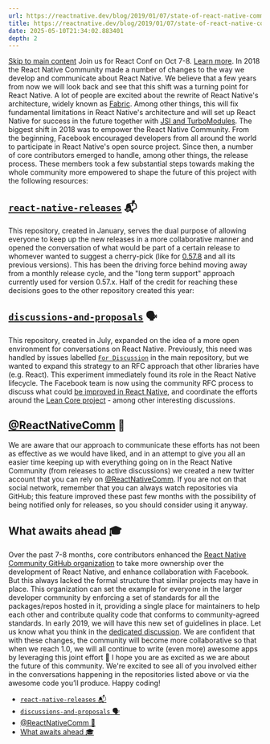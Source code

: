 ```yaml
---
url: https://reactnative.dev/blog/2019/01/07/state-of-react-native-community
title: https://reactnative.dev/blog/2019/01/07/state-of-react-native-community
date: 2025-05-10T21:34:02.883401
depth: 2
---
```


[Skip to main content](https://reactnative.dev/blog/2019/01/07/state-of-react-native-community#__docusaurus_skipToContent_fallback)
Join us for React Conf on Oct 7-8. [Learn more](https://conf.react.dev).
In 2018 the React Native Community made a number of changes to the way we develop and communicate about React Native. We believe that a few years from now we will look back and see that this shift was a turning point for React Native.
A lot of people are excited about the rewrite of React Native's architecture, widely known as [Fabric](https://github.com/react-native-community/discussions-and-proposals/issues/4). Among other things, this will fix fundamental limitations in React Native's architecture and will set up React Native for success in the future together with [JSI and TurboModules](https://github.com/react-native-community/discussions-and-proposals/issues/40).
The biggest shift in 2018 was to empower the React Native Community. From the beginning, Facebook encouraged developers from all around the world to participate in React Native's open source project. Since then, a number of core contributors emerged to handle, among other things, the release process.
These members took a few substantial steps towards making the whole community more empowered to shape the future of this project with the following resources:
## [`react-native-releases`](https://github.com/react-native-community/react-native-releases) 📬[​](https://reactnative.dev/blog/2019/01/07/state-of-react-native-community#react-native-releases- "Direct link to react-native-releases-")
This repository, created in January, serves the dual purpose of allowing everyone to keep up the new releases in a more collaborative manner and opened the conversation of what would be part of a certain release to whomever wanted to suggest a cherry-pick (like for [0.57.8](https://github.com/react-native-community/react-native-releases/issues/71) and all its previous versions).
This has been the driving force behind moving away from a monthly release cycle, and the "long term support" approach currently used for version 0.57.x.
Half of the credit for reaching these decisions goes to the other repository created this year:
## [`discussions-and-proposals`](https://github.com/react-native-community/discussions-and-proposals) 🗣[​](https://reactnative.dev/blog/2019/01/07/state-of-react-native-community#discussions-and-proposals- "Direct link to discussions-and-proposals-")
This repository, created in July, expanded on the idea of a more open environment for conversations on React Native. Previously, this need was handled by issues labelled [`For Discussion`](https://github.com/facebook/react-native/labels/For%20Discussion) in the main repository, but we wanted to expand this strategy to an RFC approach that other libraries have (e.g. React).
This experiment immediately found its role in the React Native lifecycle. The Facebook team is now using the community RFC process to discuss what could [be improved in React Native](https://github.com/react-native-community/discussions-and-proposals/issues/64), and coordinate the efforts around the [Lean Core project](https://github.com/react-native-community/discussions-and-proposals/issues/6) - among other interesting discussions.
## [@ReactNativeComm](https://twitter.com/ReactNativeComm) 🐣[​](https://reactnative.dev/blog/2019/01/07/state-of-react-native-community#reactnativecomm- "Direct link to reactnativecomm-")
We are aware that our approach to communicate these efforts has not been as effective as we would have liked, and in an attempt to give you all an easier time keeping up with everything going on in the React Native Community (from releases to active discussions) we created a new twitter account that you can rely on [@ReactNativeComm](https://twitter.com/ReactNativeComm).
If you are not on that social network, remember that you can always watch repositories via GitHub; this feature improved these past few months with the possibility of being notified only for releases, so you should consider using it anyway.
## What awaits ahead 🎓[​](https://reactnative.dev/blog/2019/01/07/state-of-react-native-community#what-awaits-ahead- "Direct link to What awaits ahead 🎓")
Over the past 7-8 months, core contributors enhanced the [React Native Community GitHub organization](https://github.com/react-native-community) to take more ownership over the development of React Native, and enhance collaboration with Facebook. But this always lacked the formal structure that similar projects may have in place.
This organization can set the example for everyone in the larger developer community by enforcing a set of standards for all the packages/repos hosted in it, providing a single place for maintainers to help each other and contribute quality code that conforms to community-agreed standards.
In early 2019, we will have this new set of guidelines in place. Let us know what you think in the [dedicated discussion](https://github.com/react-native-community/discussions-and-proposals/issues/63).
We are confident that with these changes, the community will become more collaborative so that when we reach 1.0, we will all continue to write (even more) awesome apps by leveraging this joint effort 🤗
I hope you are as excited as we are about the future of this community. We're excited to see all of you involved either in the conversations happening in the repositories listed above or via the awesome code you’ll produce.
Happy coding!
  * [`react-native-releases` 📬](https://reactnative.dev/blog/2019/01/07/state-of-react-native-community#react-native-releases-)
  * [`discussions-and-proposals` 🗣](https://reactnative.dev/blog/2019/01/07/state-of-react-native-community#discussions-and-proposals-)
  * [@ReactNativeComm 🐣](https://reactnative.dev/blog/2019/01/07/state-of-react-native-community#reactnativecomm-)
  * [What awaits ahead 🎓](https://reactnative.dev/blog/2019/01/07/state-of-react-native-community#what-awaits-ahead-)



